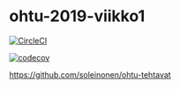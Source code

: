 # ohtu-2019-viikko1

[![CircleCI](https://circleci.com/gh/soleinonen/ohtu-2019-viikko1.svg?style=svg)](https://circleci.com/gh/soleinonen/ohtu-2019-viikko1)



[![codecov](https://codecov.io/gh/soleinonen/ohtu-2019-viikko1/branch/master/graph/badge.svg)](https://codecov.io/gh/soleinonen/ohtu-2019-viikko1)

https://github.com/soleinonen/ohtu-tehtavat

